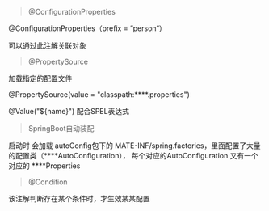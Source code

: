 > @ConfigurationProperties

@ConfigurationProperties（prefix = ”person“）

可以通过此注解关联对象



> @PropertySource

加载指定的配置文件

@PropertySource(value = "classpath:****.properties")



@Value("${name}")        配合SPEL表达式







> SpringBoot自动装配

启动时 会加载 autoConfig包下的 MATE-INF/spring.factories，里面配置了大量的配置类（****AutoConfiguration）， 每个对应的AutoConfiguration  又有一个 对应的 ****Properties



> @Condition

该注解判断存在某个条件时，才生效某某配置